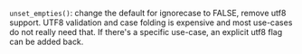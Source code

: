 `unset_empties()`: change the default for ignorecase to FALSE, remove utf8
support.  UTF8 validation and case folding is expensive and most use-cases
do not really need that. If there's a specific use-case, an explicit utf8
flag can be added back.
